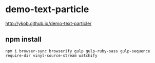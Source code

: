 # demo-text-particle

http://ykob.github.io/demo-text-particle/

## npm install

```
npm i browser-sync browserify gulp gulp-ruby-sass gulp-sequence require-dir vinyl-source-stream watchify
```
